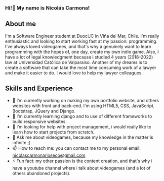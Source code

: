### Hi!👋 My name is Nicolás Carmona!
## About me
I'm a Software Engineer student at DuocUC in Viña del Mar, Chile. I'm really enthusiastic and looking to start working fast at my passion: programming. I've always loved videogames, and that's why a genuinely want to learn programming with the hopes of, one day, create my own indie game.
Also, i have a lot of legal knowledgment because i studied 4 years (2018-2022) law at Universidad Católica de Valparaíso. Another of my dreams is to create a software that can take the most time consuming work of a lawyer and make it easier to do. I would love to help my lawyer colleagues.
## Skills and Experience

- 🔭 I’m currently working on making my own portfolio website, and others websites with front and back-end. I'm using HTML5, CSS, JavaScript, Bootstrap, JQuery and Django.
- 🌱 I’m currently learning django and to use of different frameworks to build responsive websites.
- 🤔 I’m looking for help with project management, i would really like to learn how to start projects from scratch.
- 💬 Ask me about videogames, because my knowledge in the matter is infinite ;)
- 📫 How to reach me: you can contact me to my personal email: nicolascarmonarioseco@gmail.com
- ⚡ Fun fact: my other passion is the content creation, and that's why i have a youtube channel where i talk about videogames (and a lot of others abandoned projects).
